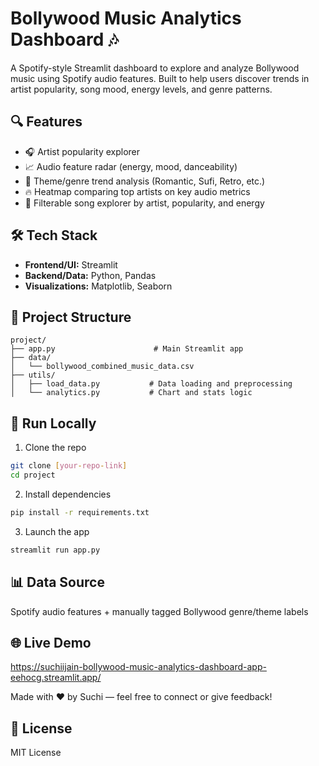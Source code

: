 # Bollywood Music Analytics Dashboard 🎶

A Spotify-style Streamlit dashboard to explore and analyze Bollywood music using Spotify audio features. Built to help users discover trends in artist popularity, song mood, energy levels, and genre patterns.

## 🔍 Features
- 🎧 Artist popularity explorer
- 📈 Audio feature radar (energy, mood, danceability)
- 🎼 Theme/genre trend analysis (Romantic, Sufi, Retro, etc.)
- 🔥 Heatmap comparing top artists on key audio metrics
- 🔎 Filterable song explorer by artist, popularity, and energy

## 🛠️ Tech Stack
- **Frontend/UI:** Streamlit
- **Backend/Data:** Python, Pandas
- **Visualizations:** Matplotlib, Seaborn

## 📁 Project Structure
```
project/
├── app.py                      # Main Streamlit app
├── data/
│   └── bollywood_combined_music_data.csv
├── utils/
│   ├── load_data.py           # Data loading and preprocessing
│   └── analytics.py           # Chart and stats logic
```

## 🚀 Run Locally
1. Clone the repo
```bash
git clone [your-repo-link]
cd project
```
2. Install dependencies
```bash
pip install -r requirements.txt
```
3. Launch the app
```bash
streamlit run app.py
```

## 📊 Data Source
Spotify audio features + manually tagged Bollywood genre/theme labels

## 🌐 Live Demo
https://suchiijain-bollywood-music-analytics-dashboard-app-eehocg.streamlit.app/

Made with ❤️ by Suchi — feel free to connect or give feedback!

## 📄 License
MIT License
